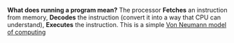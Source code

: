 
**What does running a program mean?**
The processor **Fetches** an instruction from memory, **Decodes** the instruction (convert it into a way that CPU can understand), **Executes** the instruction. This is a simple [Von Neumann model of computing](https://www.geeksforgeeks.org/computer-organization-von-neumann-architecture/) 

